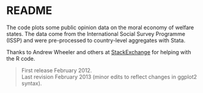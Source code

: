 # README

The code plots some public opinion data on the moral economy of welfare states. The data come from the International Social Survey Programme (ISSP) and were pre-processed to country-level aggregates with Stata.

Thanks to Andrew Wheeler and others at [StackExchange][1] for helping with the R code.

> First release February 2012.  
> Last revision February 2013 (minor edits to reflect changes in ggplot2 syntax).

[1]: http://stats.stackexchange.com/questions/22805/how-to-draw-neat-polygons-around-scatterplot-regions-in-ggplot2/